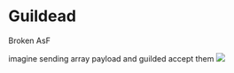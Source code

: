 # Guildead
Broken AsF

imagine sending array payload and guilded accept them
![](https://media.discordapp.net/attachments/933087958288986123/934242240929349682/unknown.png)
